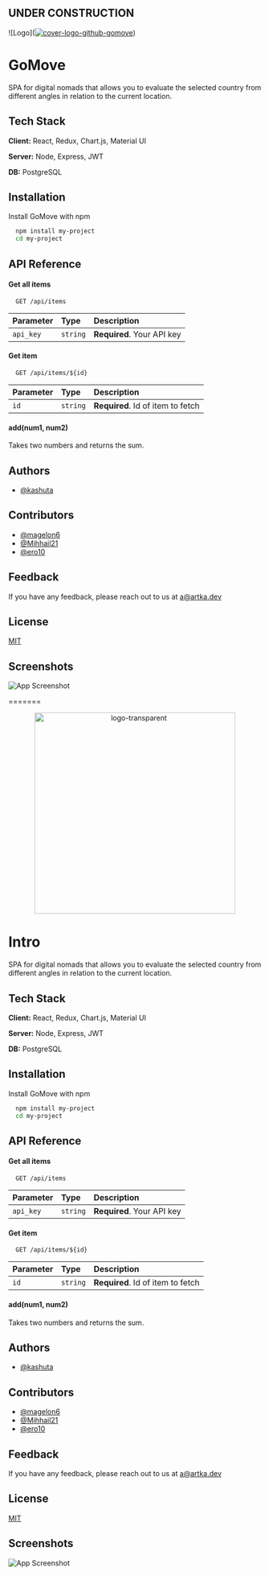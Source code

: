 ## UNDER CONSTRUCTION

![Logo](<a href="https://ibb.co/Stxv1g9"><img src="https://i.ibb.co/LxPpqy2/cover-logo-github-gomove.png" alt="cover-logo-github-gomove" border="0"></a>)

# GoMove

SPA for digital nomads that allows you to evaluate the selected country from different angles in relation to the current location.


## Tech Stack

**Client:** React, Redux, Chart.js, Material UI

**Server:** Node, Express, JWT

**DB:** PostgreSQL


## Installation

Install GoMove with npm

```bash
  npm install my-project
  cd my-project
```
    
## API Reference

#### Get all items

```http
  GET /api/items
```

| Parameter | Type     | Description                |
| :-------- | :------- | :------------------------- |
| `api_key` | `string` | **Required**. Your API key |

#### Get item

```http
  GET /api/items/${id}
```

| Parameter | Type     | Description                       |
| :-------- | :------- | :-------------------------------- |
| `id`      | `string` | **Required**. Id of item to fetch |

#### add(num1, num2)

Takes two numbers and returns the sum.


## Authors

- [@kashuta](https://github.com/kashuta)

## Contributors

- [@magelon6](https://github.com/magelon6)
- [@Mihhail21](https://github.com/Mihhail21)
- [@ero10](https://github.com/ero10)





## Feedback

If you have any feedback, please reach out to us at a@artka.dev


## License

[MIT](https://choosealicense.com/licenses/mit/)


## Screenshots

![App Screenshot](https://via.placeholder.com/468x300?text=App+Screenshot+Here)


=======
<p align="center"><a href="https://ibb.co/fkws1KX"><img src="https://i.ibb.co/y6jrfMN/logo-transparent.png" alt="logo-transparent" border="0" width="400"></a></p>

# Intro

SPA for digital nomads that allows you to evaluate the selected country from different angles in relation to the current location.


## Tech Stack

**Client:** React, Redux, Chart.js, Material UI

**Server:** Node, Express, JWT

**DB:** PostgreSQL


## Installation

Install GoMove with npm

```bash
  npm install my-project
  cd my-project
```
    
## API Reference

#### Get all items

```http
  GET /api/items
```

| Parameter | Type     | Description                |
| :-------- | :------- | :------------------------- |
| `api_key` | `string` | **Required**. Your API key |

#### Get item

```http
  GET /api/items/${id}
```

| Parameter | Type     | Description                       |
| :-------- | :------- | :-------------------------------- |
| `id`      | `string` | **Required**. Id of item to fetch |

#### add(num1, num2)

Takes two numbers and returns the sum.


## Authors

- [@kashuta](https://github.com/kashuta)

## Contributors

- [@magelon6](https://github.com/magelon6)
- [@Mihhail21](https://github.com/Mihhail21)
- [@ero10](https://github.com/ero10)





## Feedback

If you have any feedback, please reach out to us at a@artka.dev


## License

[MIT](https://choosealicense.com/licenses/mit/)


## Screenshots

![App Screenshot](https://via.placeholder.com/468x300?text=App+Screenshot+Here)


